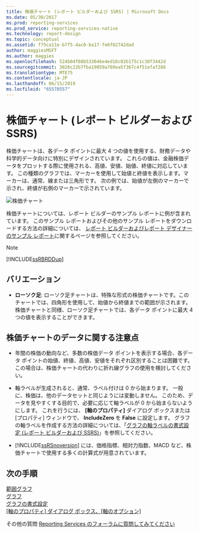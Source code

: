 ```yaml
---
title: 株価チャート (レポート ビルダーおよび SSRS) | Microsoft Docs
ms.date: 05/30/2017
ms.prod: reporting-services
ms.prod_service: reporting-services-native
ms.technology: report-design
ms.topic: conceptual
ms.assetid: f75ca11e-b7f5-4ac0-ba17-fe6f82742dad
author: maggiesMSFT
ms.author: maggies
ms.openlocfilehash: 524b04f08b533046e4ed16c02b175c1c30f3442d
ms.sourcegitcommit: 3026c22b7fba19059a769ea5f367c4f51efaf286
ms.translationtype: MTE75
ms.contentlocale: ja-JP
ms.lasthandoff: 06/15/2019
ms.locfileid: "65578557"
---
```

# <a name="stock-charts-report-builder-and-ssrs"></a>株価チャート (レポート ビルダーおよび SSRS)

  株価チャートは、各データ ポイントに最大 4 つの値を使用する、財務データや科学的データ向けに特別にデザインされています。 これらの値は、金融株価データをプロットする際に使用される、高値、安値、始値、終値に対応しています。 この種類のグラフでは、マーカーを使用して始値と終値を表示します。マーカーは、通常、線または三角形です。 次の例では、始値が左側のマーカーで示され、終値が右側のマーカーで示されています。  
  
 ![株価チャート](../../reporting-services/report-design/media/rs-stockchart.gif "株価チャート")  
  
 株価チャートについては、レポート ビルダーのサンプル レポートに例が含まれています。 このサンプル レポートおよびその他のサンプル レポートをダウンロードする方法の詳細については、 [レポート ビルダーおよびレポート デザイナーのサンプル レポート](https://go.microsoft.com/fwlink/?LinkId=198283)に関するページを参照してください。  
  
> [!NOTE]  
>  [!INCLUDE[ssRBRDDup](../../includes/ssrbrddup-md.md)]  
  
## <a name="variations"></a>バリエーション  
  
-   **ローソク足**: ローソク足チャートは、特殊な形式の株価チャートです。このチャートでは、四角形を使用して、始値から終値までの範囲が示されます。 株価チャートと同様、ローソク足チャートでは、各データ ポイントに最大 4 つの値を表示することができます。  
  
## <a name="data-considerations-for-stock-charts"></a>株価チャートのデータに関する注意点  
  
-   年間の株価の動向など、多数の株価データ ポイントを表示する場合、各データ ポイントの始値、終値、高値、安値をそれぞれ区別することは困難です。 この場合は、株価チャートの代わりに折れ線グラフの使用を検討してください。  
  
-   軸ラベルが生成されると、通常、ラベル付けは 0 から始まります。  一般に、株価は、他のデータセットと同じようには変動しません。 このため、データを見やすくする目的で、必要に応じて軸ラベルが 0 から始まらないようにします。 これを行うには、 **[軸のプロパティ]** ダイアログ ボックスまたは [プロパティ] ウィンドウで、 **IncludeZero** を **False** に設定します。 グラフの軸ラベルを作成する方法の詳細については、「[グラフの軸ラベルの書式設定 &#40;レポート ビルダーおよび SSRS&#41;](../../reporting-services/report-design/formatting-axis-labels-on-a-chart-report-builder-and-ssrs.md)」を参照してください。  
  
-   [!INCLUDE[ssRSnoversion](../../includes/ssrsnoversion-md.md)] には、価格指標、相対力指数、MACD など、株価チャートで使用する多くの計算式が用意されています。  

## <a name="next-steps"></a>次の手順

[範囲グラフ](../../reporting-services/report-design/range-charts-report-builder-and-ssrs.md)   
[グラフ](../../reporting-services/report-design/charts-report-builder-and-ssrs.md)   
[グラフの書式設定](../../reporting-services/report-design/formatting-a-chart-report-builder-and-ssrs.md)   
[[軸のプロパティ] ダイアログ ボックス、[軸のオプション]](https://msdn.microsoft.com/library/b276e210-7a12-48ae-971b-7dabae51df11)  

その他の質問 [Reporting Services のフォーラムに質問してみてください](https://go.microsoft.com/fwlink/?LinkId=620231)
